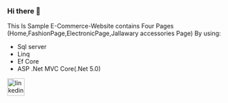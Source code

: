 ### Hi there 👋


This Is Sample E-Commerce-Website contains Four Pages (Home,FashionPage,ElectronicPage,Jallawary accessories Page)
By using:
* Sql server
* Linq
* Ef Core
* ASP .Net MVC Core(.Net 5.0)

[<img src='https://cdn.jsdelivr.net/npm/simple-icons@3.0.1/icons/linkedin.svg' alt='linkedin' height='40'>]([https://www.linkedin.com/in/islam-mohammed-7052a0233/](https://www.linkedin.com/posts/islam-mohammed-7052a0233_sample-e-commerce-project-four-pages-home-activity-7101206523934126080-2Sjz?utm_source=share&utm_medium=member_desktop)https://www.linkedin.com/posts/islam-mohammed-7052a0233_sample-e-commerce-project-four-pages-home-activity-7101206523934126080-2Sjz?utm_source=share&utm_medium=member_desktop)




